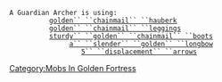 `A Guardian Archer is using:`  
`    `<worn on body>`      `[`golden`` ``chainmail`` ``hauberk`](Golden_Chainmail_Hauberk "wikilink")  
`    `<worn on legs>`      `[`golden`` ``chainmail`` ``leggings`](Golden_Chainmail_Leggings "wikilink")  
`    `<worn on feet>`      `[`sturdy`` ``golden`` ``chainmail`` ``boots`](Golden_Chainmail_Boots "wikilink")  
`    `<wielded>`           `[`a`` ``slender`` ``golden`` ``longbow`](Slender_Golden_Longbow "wikilink")  
`    `<held>`              `[`5`` ``displacement`` ``arrows`](Displacement_Arrows "wikilink")

[Category:Mobs In Golden
Fortress](Category:Mobs_In_Golden_Fortress "wikilink")
